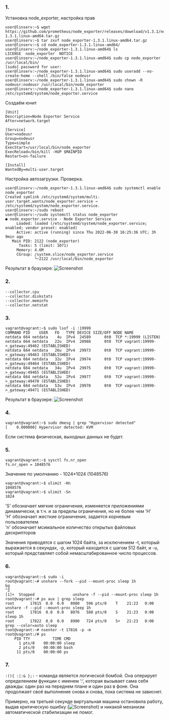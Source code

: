 ### 1.
Установка node_exporter, настройка прав

```
user@linserv:~$ wget https://github.com/prometheus/node_exporter/releases/download/v1.3.1/node_exporter-1.3.1.linux-amd64.tar.gz
user@linserv:~$ tar zxvf node_exporter-1.3.1.linux-amd64.tar.gz
user@linserv:~$ cd node_exporter-1.3.1.linux-amd64/
user@linserv:~/node_exporter-1.3.1.linux-amd64$ ls
LICENSE  node_exporter  NOTICE
user@linserv:~/node_exporter-1.3.1.linux-amd64$ sudo cp node_exporter /usr/local/bin/
[sudo] password for user:
user@linserv:~/node_exporter-1.3.1.linux-amd64$ sudo useradd --no-create-home --shell /bin/false nodeusr
user@linserv:~/node_exporter-1.3.1.linux-amd64$ sudo chown -R nodeusr:nodeusr /usr/local/bin/node_exporter
user@linserv:~/node_exporter-1.3.1.linux-amd64$ sudo nano /etc/systemd/system/node_exporter.service
```

Создаём юнит
```
[Unit]
Description=Node Exporter Service
After=network.target

[Service]
User=nodeusr
Group=nodeusr
Type=simple
ExecStart=/usr/local/bin/node_exporter
ExecReload=/bin/kill -HUP $MAINPID
Restart=on-failure

[Install]
WantedBy=multi-user.target
```

Настройка автозагрузки. Проверка.
```
user@linserv:~/node_exporter-1.3.1.linux-amd64$ sudo systemctl enable node_exporter
Created symlink /etc/systemd/system/multi-user.target.wants/node_exporter.service → /etc/systemd/system/node_exporter.service.
user@linserv:~/sudo reboot
user@linserv:~/sudo systemctl status node_exporter
● node_exporter.service - Node Exporter Service
     Loaded: loaded (/etc/systemd/system/node_exporter.service; enabled; vendor preset: enabled)
     Active: active (running) since Thu 2022-06-30 16:25:36 UTC; 3h 9min ago
   Main PID: 2122 (node_exporter)
      Tasks: 5 (limit: 1071)
     Memory: 4.6M
     CGroup: /system.slice/node_exporter.service
             └─2122 /usr/local/bin/node_exporter
```

Результат в браузере: ![Screenshot](https://github.com/ASlob/devops-netology/tree/main/images/screen.png)


### 2.
```
--collector.cpu
--collector.diskstats
--collector.meminfo
--collector.netstat
```


### 3.
```
vagrant@vagrant:~$ sudo lsof -i :19999
COMMAND PID    USER   FD   TYPE DEVICE SIZE/OFF NODE NAME
netdata 664 netdata    4u  IPv4  24589      0t0  TCP *:19999 (LISTEN)
netdata 664 netdata   22u  IPv4  28988      0t0  TCP vagrant:19999->_gateway:49462 (ESTABLISHED)
netdata 664 netdata   26u  IPv4  29973      0t0  TCP vagrant:19999->_gateway:49463 (ESTABLISHED)
netdata 664 netdata   32u  IPv4  29974      0t0  TCP vagrant:19999->_gateway:49464 (ESTABLISHED)
netdata 664 netdata   34u  IPv4  29975      0t0  TCP vagrant:19999->_gateway:49465 (ESTABLISHED)
netdata 664 netdata   52u  IPv4  29977      0t0  TCP vagrant:19999->_gateway:49470 (ESTABLISHED)
netdata 664 netdata   53u  IPv4  29978      0t0  TCP vagrant:19999->_gateway:49471 (ESTABLISHED)
```
Результат в браузере: ![Screenshot](https://github.com/ASlob/devops-netology/tree/main/images/screen2.png)


### 4.  
```
vagrant@vagrant:~$ sudo dmesg | grep "Hypervisor detected"
[    0.000000] Hypervisor detected: KVM
```
Если система физическая, выходных данных не будет.


### 5.  
```
vagrant@vagrant:~$ sysctl fs.nr_open
fs.nr_open = 1048576
```
Значение по умолчанию - 1024*1024 (1048576)

```
vagrant@vagrant:~$ ulimit -Hn
1048576
vagrant@vagrant:~$ ulimit -Sn
1024
```
'S' обозначает мягкие ограничения, изменяется приложениями динамически, в т.ч. и за пределы ограничения, но не более чем 'H'   
'H' обозначает жесткие ограничения, задается корневым пользователем   
'n' обозначает мсимальное количество открытых файловых дескрипторов   

Значения приводятся с шагом 1024 байта, за исключением -t, который выражается в секундах, -p, который находится с шагом 512 байт, и -u, который представляет собой немасштабированное число процессов.


### 6.  
```
vagrant@vagrant:~$ sudo -i
root@vagrant:~# unshare --fork --pid --mount-proc sleep 1h
bg
^Z
[1]+  Stopped                 unshare -f --pid --mount-proc sleep 1h
root@vagrant:~# ps aux | grep sleep
root       17815  0.0  0.0   8080   596 pts/0    T    21:23   0:00 unshare -f --pid --mount-proc sleep 1h
root       17816  0.0  0.0   8076   580 pts/0    S    21:23   0:00 sleep 1h
root       17822  0.0  0.0   8900   724 pts/0    S+   21:23   0:00 grep --color=auto sleep
root@vagrant:~# nsenter -t 17816 -p -m
root@vagrant:/# ps
    PID TTY          TIME CMD
      1 pts/0    00:00:00 sleep
      2 pts/0    00:00:00 bash
     11 pts/0    00:00:00 ps
```


### 7.
```:(){ :|:& };:``` - команда является логической бомбой. Она оперирует определением функции с именем ‘:‘, которая вызывает сама себя дважды: один раз на переднем плане и один раз в фоне. Она продолжает своё выполнение снова и снова, пока система не зависнет.

Примерно, на третьей секунде виртуальная машина остановила работу, выдав критическую ошибку (![Screenshot](https://github.com/ASlob/devops-netology/tree/main/images/screen3.png)) и никакой механизм автоматической стабилизации не помог.
